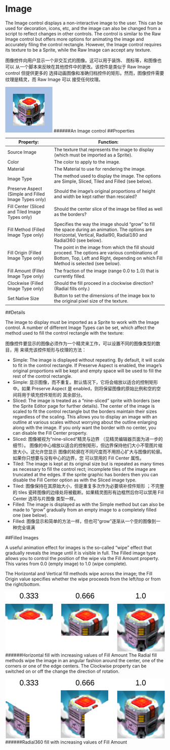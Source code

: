 # Image

The Image control displays a non-interactive image to the user. This can be used for decoration, icons, etc, and the image can also be changed from a script to reflect changes in other controls. The control is similar to the Raw Image control but offers more options for animating the image and accurately filing the control rectangle. However, the Image control requires its texture to be a Sprite, while the Raw Image can accept any texture.

图像控件向用户显示一个非交互式的图像。这可以用于装饰、 图标等，和图像也可以 从一个脚本来反映在其他控件中的更改。该控件是类似于 Raw Image control 但提供更多的 选择动画图像和准确归档控件的矩形。然而，图像控件需要纹理是精灵，而 Raw Image 可以 接受任何纹理。  

![](Main/ImageCtrlExample.png)
######An Image control
##Properties


| Property:	 | Function: |
| -- | -- |
| Source Image	 | The texture that represents the image to display (which must be imported as a Sprite). |
| Color	 | The color to apply to the image. |
| Material	 | The Material to use for rendering the image. |
| Image Type	 | The method used to display the image. The options are Simple, Sliced, Tiled and Filled (see below). |
| Preserve Aspect (Simple and Filled Image Types only)	 | Should the image’s original proportions of height and width be kept rather than rescaled? |
| Fill Center (Sliced and Tiled Image Types only)	 | Should the center slice of the image be filled as well as the borders? |
| Fill Method (Filled Image Type only)	 | Specifies the way the image should “grow” to fill the space during an animation. The options are Horizontal, Vertical, Radial90, Radial180 and Radial360 (see below). |
| Fill Origin (Filled Image Type only)	 | The point in the image from which the fill should proceed. The options are various combinations of Bottom, Top, Left and Right, depending on which Fill Method is selected (see below). |
| Fill Amount (Filled Image Type only)	 | The fraction of the image (range 0.0 to 1.0) that is currently filled. |
| Clockwise (Filled Image Type only)	 | Should the fill proceed in a clockwise direction? (Radial fills only.) |
| Set Native Size	 | Button to set the dimensions of the image box to the original pixel size of the texture. |
##Details

The image to display must be imported as a Sprite to work with the Image control. A number of different Image Types can be set, which affect the method used to fill the control rectangle with the texture:

图像控件要显示的图像必须作为一个精灵来工作，可以设置不同的图像类型的数目，用 来填充该控件矩形与纹理的方法：

* Simple: The image is displayed without repeating. By default, it will scale to fit in the control rectangle. If Preserve Aspect is enabled, the image’s original proportions will be kept and empty space will be used to fill the rest of the control rectangle.
* Simple: 显示图像，而不重复。默认情况下，它将会缩放以适合的控制矩形中。如果 Preserve Aspect 是 enabled，则将保留图像的原始比例和空的空间将用于填充控件矩形的 其余部分。
* Sliced: The image is treated as a “nine-sliced” sprite with borders (see the Sprite Editor page for further details). The center of the image is scaled to fit the control rectangle but the borders maintain their sizes regardless of the scaling. This allows you to display an image with an outline at various scales without worrying about the outline enlarging along with the image. If you only want the border with no center, you can disable the Fill Center property.
* Sliced: 图像被视为“nine-sliced”精灵与边界 （见精灵编辑器页面为进一步的细节）。 图像的中心缩放以适合的控制矩形，但边界保持他们大小不管图片缩放大小。这允许您显示 图像的轮廓在不同尺度而不用担心扩大与图像的轮廓。如果你只想要与没有中心的边界，您 可以禁用的 Fill Center 属性。   
* Tiled: The image is kept at its original size but is repeated as many times as necessary to fill the control rect; incomplete tiles of the image are truncated at the edges. If the sprite graphic has borders then you can disable the Fill Center option as with the Sliced image type.
* Tiled: 图像保持在其原始大小，但是重复多次作为必要填补控件矩形 ；不完整的 tiles 瓷砖图像的边缘处将被截断。如果精灵图形有边框然后你可以禁用 Fill Center 选项与片图像 类型一样。   
* Filled: The image is displayed as with the Simple method but can also be made to “grow” gradually from an empty image to a completely filled one (see below).
* Filled:  图像显示和简单的方法一样，但也可“grow”逐渐从一个空的图像到一种完全填满 

##Filled Images

A useful animation effect for images is the so-called “wipe” effect that gradually reveals the image until it is visible in full. The Filled image type allows you to control the position of the wipe via the Fill Amount property. This varies from 0.0 (empty image) to 1.0 (wipe complete).

The Horizontal and Vertical fill methods wipe across the image; the Fill Origin value specifies whether the wipe proceeds from the left/top or from the right/bottom.

![](Main/ImageFillVert.svg)
######Horizontal fill with increasing values of Fill Amount
The Radial fill methods wipe the image in an angular fashion around the center, one of the corners or one of the edge centers. The Clockwise property can be switched on or off the change the direction of rotation.

![](Main/ImageFillRadial.svg)
######Radial360 fill with increasing values of Fill Amount
